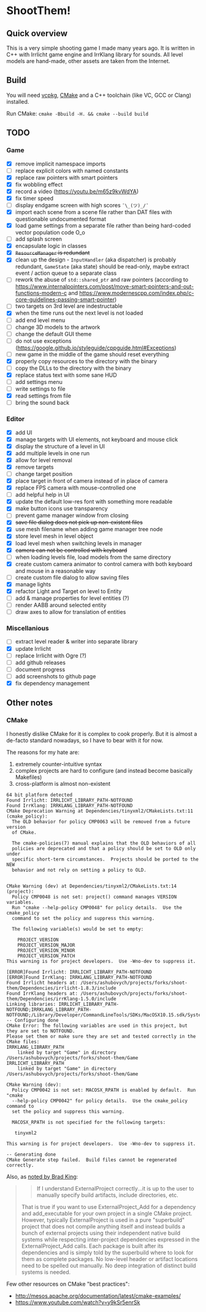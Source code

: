 ﻿# ShootThem!

## Quick overview

This is a very simple shooting game I made many years ago. It is written in C++ with Irrlicht game engine and IrrKlang library for sounds. All level models are hand-made, other assets are taken from the Internet.

## Build

You will need [vcpkg](https://github.com/microsoft/vcpkg), [CMake](https://cmake.org) and a C++ toolchain (like VC, GCC or Clang) installed.

Run CMake: `cmake -Bbuild -H. && cmake --build build`

## TODO

### Game

- [x] remove implicit namespace imports
- [ ] replace explicit colors with named constants
- [x] replace raw pointers with smart pointers
- [x] fix wobbling effect
- [x] record a video (https://youtu.be/m65z9kvWdYA)
- [x] fix timer speed
- [ ] display endgame screen with high scores `¯\_(ツ)_/¯`
- [x] import each scene from a scene file rather than DAT files with questionable undocumented format
- [x] load game settings from a separate file rather than being hard-coded vector population code O_o
- [ ] add splash screen
- [x] encapsulate logic in classes
- [x] ~~`ResourceManager` is redundant~~
- [x] clean up the design - `InputHandler` (aka dispatcher) is probably redundant, `GameState` (aka state) should be read-only, maybe extract event / action queue to a separate class
- [ ] rework the abuse of `std::shared_ptr` and raw pointers (according to https://www.internalpointers.com/post/move-smart-pointers-and-out-functions-modern-c and https://www.modernescpp.com/index.php/c-core-guidelines-passing-smart-pointer)
- [ ] two targets on 3rd level are indestructable
- [x] when the time runs out the next level is not loaded
- [ ] add end level menu
- [ ] change 3D models to the artwork
- [ ] change the default GUI theme
- [ ] do not use exceptions (https://google.github.io/styleguide/cppguide.html#Exceptions)
- [ ] new game in the middle of the game should reset everything
- [x] properly copy resources to the directory with the binary
- [ ] copy the DLLs to the directory with the binary
- [x] replace status text with some sane HUD
- [ ] add settings menu
- [ ] write settings to file
- [x] read settings from file
- [ ] bring the sound back

### Editor

- [x] add UI
- [x] manage targets with UI elements, not keyboard and mouse click
- [x] display the structure of a level in UI
- [x] add multiple levels in one run
- [x] allow for level removal
- [x] remove targets
- [ ] change target position
- [x] place target in front of camera instead of in place of camera
- [x] replace FPS camera with mouse-controlled one
- [ ] add helpful help in UI
- [x] update the default low-res font with something more readable
- [x] make button icons use transparency
- [ ] prevent game manager window from closing
- [x] ~~save file dialog does not pick up non-existent files~~
- [x] use mesh filename when adding game manager tree node
- [x] store level mesh in level object
- [x] load level mesh when switching levels in manager
- [x] ~~camera can not be controlled with keyboard~~
- [ ] when loading levels file, load models from the same directory
- [x] create custom camera animator to control camera with both keyboard and mouse in a reasonable way
- [ ] create custom file dialog to allow saving files
- [x] manage lights
- [x] refactor Light and Target on level to Entity
- [ ] add & manage properties for level entities (?)
- [ ] render AABB around selected entity
- [ ] draw axes to allow for translation of entities

### Miscellanious

- [ ] extract level reader & writer into separate library
- [x] update Irrlicht
- [ ] replace Irrlicht with Ogre (?)
- [ ] add github releases
- [ ] document progress
- [ ] add screenshots to github page
- [x] fix dependency management

## Other notes

### CMake

I honestly dislike CMake for it is complex to cook properly. But it is almost a de-facto standard nowadays, so I have to bear with it for now.

The reasons for my hate are:

1. extremely counter-intuitive syntax
2. complex projects are hard to configure (and instead become basically Makefiles)
3. cross-platform is almost non-existent

```
64 bit platform detected
Found Irrlicht: IRRLICHT_LIBRARY_PATH-NOTFOUND
Found IrrKlang: IRRKLANG_LIBRARY_PATH-NOTFOUND
CMake Deprecation Warning at Dependencies/tinyxml2/CMakeLists.txt:11 (cmake_policy):
  The OLD behavior for policy CMP0063 will be removed from a future version
  of CMake.

  The cmake-policies(7) manual explains that the OLD behaviors of all
  policies are deprecated and that a policy should be set to OLD only under
  specific short-term circumstances.  Projects should be ported to the NEW
  behavior and not rely on setting a policy to OLD.


CMake Warning (dev) at Dependencies/tinyxml2/CMakeLists.txt:14 (project):
  Policy CMP0048 is not set: project() command manages VERSION variables.
  Run "cmake --help-policy CMP0048" for policy details.  Use the cmake_policy
  command to set the policy and suppress this warning.

  The following variable(s) would be set to empty:

    PROJECT_VERSION
    PROJECT_VERSION_MAJOR
    PROJECT_VERSION_MINOR
    PROJECT_VERSION_PATCH
This warning is for project developers.  Use -Wno-dev to suppress it.

[ERROR]Found Irrlicht: IRRLICHT_LIBRARY_PATH-NOTFOUND
[ERROR]Found IrrKlang: IRRKLANG_LIBRARY_PATH-NOTFOUND
Found Irrlicht headers at: /Users/ashubovych/projects/forks/shoot-them/Dependencies/irrlicht-1.8.3/include
Found IrrKlang headers at: /Users/ashubovych/projects/forks/shoot-them/Dependencies/irrKlang-1.5.0/include
Linking libraries: IRRLICHT_LIBRARY_PATH-NOTFOUND;IRRKLANG_LIBRARY_PATH-NOTFOUND;/Library/Developer/CommandLineTools/SDKs/MacOSX10.15.sdk/System/Library/Frameworks/IOKit.framework;/Library/Developer/CommandLineTools/SDKs/MacOSX10.15.sdk/System/Library/Frameworks/CoreVideo.framework;/Library/Developer/CommandLineTools/SDKs/MacOSX10.15.sdk/System/Library/Frameworks/Cocoa.framework;tinyxml2
-- Configuring done
CMake Error: The following variables are used in this project, but they are set to NOTFOUND.
Please set them or make sure they are set and tested correctly in the CMake files:
IRRKLANG_LIBRARY_PATH
    linked by target "Game" in directory /Users/ashubovych/projects/forks/shoot-them/Game
IRRLICHT_LIBRARY_PATH
    linked by target "Game" in directory /Users/ashubovych/projects/forks/shoot-them/Game

CMake Warning (dev):
  Policy CMP0042 is not set: MACOSX_RPATH is enabled by default.  Run "cmake
  --help-policy CMP0042" for policy details.  Use the cmake_policy command to
  set the policy and suppress this warning.

  MACOSX_RPATH is not specified for the following targets:

   tinyxml2

This warning is for project developers.  Use -Wno-dev to suppress it.

-- Generating done
CMake Generate step failed.  Build files cannot be regenerated correctly.
```

Also, as [noted by Brad King](https://gitlab.kitware.com/cmake/cmake/-/issues/19348#note_581803):

> > If I understand ExternalProject correctly...it is up to the user to manually specify build artifacts, include directories, etc.
>
> That is true if you want to use ExternalProject_Add for a dependency and add_executable for your own project in a single CMake project.
> However, typically ExternalProject is used in a pure "superbuild" project that does not compile anything itself and instead builds a bunch of
> external projects using their independent native build systems while respecting inter-project dependencies expressed in the ExternalProject_Add calls.
> Each package is built after its dependencies and is simply told by the superbuild where to look for them as complete packages.
> No low-level header or artifact locations need to be spelled out manually.  No deep integration of distinct build systems is needed.

Few other resources on CMake "best practices":

* http://mesos.apache.org/documentation/latest/cmake-examples/
* https://www.youtube.com/watch?v=y9kSr5enrSk
